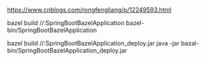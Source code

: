 https://www.cnblogs.com/rongfengliang/p/12249593.html


bazel build //:SpringBootBazelApplication
bazel-bin/SpringBootBazelApplication

bazel build //:SpringBootBazelApplication_deploy.jar
java -jar bazal-bin/SpringBootBazelApplication_deploy.jar